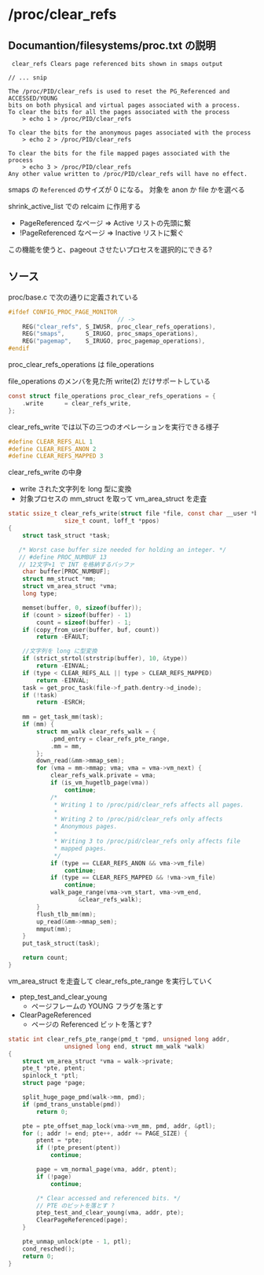 # /proc/<pid>clear_refs

## Documantion/filesystems/proc.txt の説明

```
 clear_refs	Clears page referenced bits shown in smaps output

// ... snip 

The /proc/PID/clear_refs is used to reset the PG_Referenced and ACCESSED/YOUNG
bits on both physical and virtual pages associated with a process.
To clear the bits for all the pages associated with the process
    > echo 1 > /proc/PID/clear_refs

To clear the bits for the anonymous pages associated with the process
    > echo 2 > /proc/PID/clear_refs

To clear the bits for the file mapped pages associated with the process
    > echo 3 > /proc/PID/clear_refs
Any other value written to /proc/PID/clear_refs will have no effect.
```

smaps の `Referenced` のサイズが 0 になる。 対象を anon か file かを選べる

shrink_active_list での relcaim に作用する

 *  PageReferenced なページ => Active リストの先頭に繋
 * !PageReferenced なページ => Inactive リストに繋ぐ

この機能を使うと、pageout させたいプロセスを選択的にできる?

## ソース

proc/base.c で次の通りに定義されている 

```c
#ifdef CONFIG_PROC_PAGE_MONITOR
                               // ->
	REG("clear_refs", S_IWUSR, proc_clear_refs_operations),
	REG("smaps",      S_IRUGO, proc_smaps_operations),
	REG("pagemap",    S_IRUGO, proc_pagemap_operations),
#endif
```

proc_clear_refs_operations は file_operations

file_operations のメンバを見た所 write(2) だけサポートしている

```c
const struct file_operations proc_clear_refs_operations = {
	.write		= clear_refs_write,
};
```

clear_refs_write では以下の三つのオペレーションを実行できる様子

```c
#define CLEAR_REFS_ALL 1
#define CLEAR_REFS_ANON 2
#define CLEAR_REFS_MAPPED 3
```

clear_refs_write の中身

 * write された文字列を long 型に変換
 * 対象プロセスの mm_struct を取って vm_area_struct を走査

```c
static ssize_t clear_refs_write(struct file *file, const char __user *buf,
				size_t count, loff_t *ppos)
{
	struct task_struct *task;

   /* Worst case buffer size needed for holding an integer. */
   // #define PROC_NUMBUF 13
   // 12文字+1 で INT を格納するバッファ
	char buffer[PROC_NUMBUF];
	struct mm_struct *mm;
	struct vm_area_struct *vma;
	long type;

	memset(buffer, 0, sizeof(buffer));
	if (count > sizeof(buffer) - 1)
		count = sizeof(buffer) - 1;
	if (copy_from_user(buffer, buf, count))
    	return -EFAULT;

    //文字列を long に型変換
	if (strict_strtol(strstrip(buffer), 10, &type))
		return -EINVAL;
	if (type < CLEAR_REFS_ALL || type > CLEAR_REFS_MAPPED)
		return -EINVAL;
	task = get_proc_task(file->f_path.dentry->d_inode);
	if (!task)
		return -ESRCH;
        
	mm = get_task_mm(task);
	if (mm) {
		struct mm_walk clear_refs_walk = {
			.pmd_entry = clear_refs_pte_range,
			.mm = mm,
		};
		down_read(&mm->mmap_sem);
		for (vma = mm->mmap; vma; vma = vma->vm_next) {
			clear_refs_walk.private = vma;
			if (is_vm_hugetlb_page(vma))
				continue;
			/*
			 * Writing 1 to /proc/pid/clear_refs affects all pages.
			 *
			 * Writing 2 to /proc/pid/clear_refs only affects
			 * Anonymous pages.
			 *
			 * Writing 3 to /proc/pid/clear_refs only affects file
			 * mapped pages.
			 */
			if (type == CLEAR_REFS_ANON && vma->vm_file)
				continue;
			if (type == CLEAR_REFS_MAPPED && !vma->vm_file)
				continue;
			walk_page_range(vma->vm_start, vma->vm_end,
					&clear_refs_walk);
		}
		flush_tlb_mm(mm);
		up_read(&mm->mmap_sem);
		mmput(mm);
	}
	put_task_struct(task);

	return count;
}
```

vm_area_struct を走査して clear_refs_pte_range を実行していく

 * ptep_test_and_clear_young
   * ページフレームの YOUNG フラグを落とす
 * ClearPageReferenced
   * ページの Referenced ビットを落とす?

```c
static int clear_refs_pte_range(pmd_t *pmd, unsigned long addr,
				unsigned long end, struct mm_walk *walk)
{
	struct vm_area_struct *vma = walk->private;
	pte_t *pte, ptent;
	spinlock_t *ptl;
	struct page *page;

	split_huge_page_pmd(walk->mm, pmd);
	if (pmd_trans_unstable(pmd))
		return 0;

	pte = pte_offset_map_lock(vma->vm_mm, pmd, addr, &ptl);
	for (; addr != end; pte++, addr += PAGE_SIZE) {
		ptent = *pte;
		if (!pte_present(ptent))
			continue;

		page = vm_normal_page(vma, addr, ptent);
		if (!page)
			continue;

		/* Clear accessed and referenced bits. */
        // PTE のビットを落とす ?
		ptep_test_and_clear_young(vma, addr, pte);
		ClearPageReferenced(page);
	}

	pte_unmap_unlock(pte - 1, ptl);
	cond_resched();
	return 0;
}
```